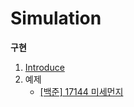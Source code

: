 # Simulation
**구현**

1. [Introduce](https://github.com/choiish98/PS/tree/main/Simulation)
2. 예제
   - [[백준] 17144 미세먼지](https://github.com/choiish98/PS/tree/main/Simulation)